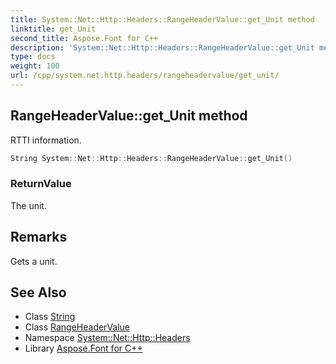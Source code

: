 ```yaml
---
title: System::Net::Http::Headers::RangeHeaderValue::get_Unit method
linktitle: get_Unit
second_title: Aspose.Font for C++
description: 'System::Net::Http::Headers::RangeHeaderValue::get_Unit method. RTTI information in C++.'
type: docs
weight: 100
url: /cpp/system.net.http.headers/rangeheadervalue/get_unit/
---
```

## RangeHeaderValue::get_Unit method


RTTI information.

```cpp
String System::Net::Http::Headers::RangeHeaderValue::get_Unit()
```


### ReturnValue

The unit.
## Remarks


Gets a unit. 
## See Also

* Class [String](../../../system/string/)
* Class [RangeHeaderValue](../)
* Namespace [System::Net::Http::Headers](../../)
* Library [Aspose.Font for C++](../../../)
